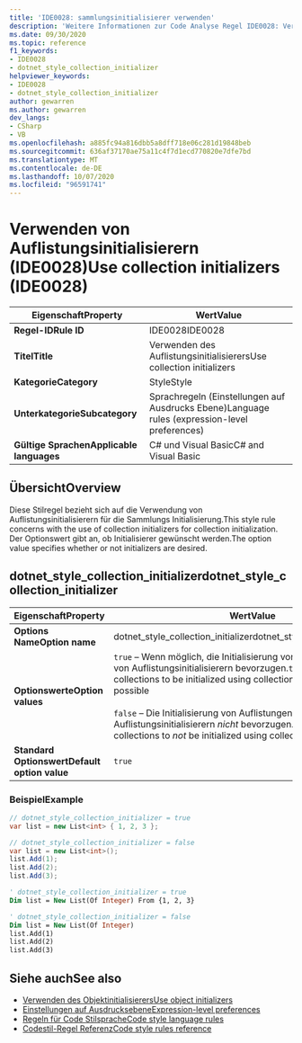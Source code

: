 ```yaml
---
title: 'IDE0028: sammlungsinitialisierer verwenden'
description: 'Weitere Informationen zur Code Analyse Regel IDE0028: Verwenden von Auflistungsinitialisierern'
ms.date: 09/30/2020
ms.topic: reference
f1_keywords:
- IDE0028
- dotnet_style_collection_initializer
helpviewer_keywords:
- IDE0028
- dotnet_style_collection_initializer
author: gewarren
ms.author: gewarren
dev_langs:
- CSharp
- VB
ms.openlocfilehash: a885fc94a816dbb5a8dff718e06c281d19848beb
ms.sourcegitcommit: 636af37170ae75a11c4f7d1ecd770820e7dfe7bd
ms.translationtype: MT
ms.contentlocale: de-DE
ms.lasthandoff: 10/07/2020
ms.locfileid: "96591741"
---
```

# <a name="use-collection-initializers-ide0028"></a><span data-ttu-id="7729b-103">Verwenden von Auflistungsinitialisierern (IDE0028)</span><span class="sxs-lookup"><span data-stu-id="7729b-103">Use collection initializers (IDE0028)</span></span>

|<span data-ttu-id="7729b-104">Eigenschaft</span><span class="sxs-lookup"><span data-stu-id="7729b-104">Property</span></span>|<span data-ttu-id="7729b-105">Wert</span><span class="sxs-lookup"><span data-stu-id="7729b-105">Value</span></span>|
|-|-|
| <span data-ttu-id="7729b-106">**Regel-ID**</span><span class="sxs-lookup"><span data-stu-id="7729b-106">**Rule ID**</span></span> | <span data-ttu-id="7729b-107">IDE0028</span><span class="sxs-lookup"><span data-stu-id="7729b-107">IDE0028</span></span> |
| <span data-ttu-id="7729b-108">**Titel**</span><span class="sxs-lookup"><span data-stu-id="7729b-108">**Title**</span></span> | <span data-ttu-id="7729b-109">Verwenden des Auflistungsinitialisierers</span><span class="sxs-lookup"><span data-stu-id="7729b-109">Use collection initializers</span></span> |
| <span data-ttu-id="7729b-110">**Kategorie**</span><span class="sxs-lookup"><span data-stu-id="7729b-110">**Category**</span></span> | <span data-ttu-id="7729b-111">Style</span><span class="sxs-lookup"><span data-stu-id="7729b-111">Style</span></span> |
| <span data-ttu-id="7729b-112">**Unterkategorie**</span><span class="sxs-lookup"><span data-stu-id="7729b-112">**Subcategory**</span></span> | <span data-ttu-id="7729b-113">Sprachregeln (Einstellungen auf Ausdrucks Ebene)</span><span class="sxs-lookup"><span data-stu-id="7729b-113">Language rules (expression-level preferences)</span></span> |
| <span data-ttu-id="7729b-114">**Gültige Sprachen**</span><span class="sxs-lookup"><span data-stu-id="7729b-114">**Applicable languages**</span></span> | <span data-ttu-id="7729b-115">C# und Visual Basic</span><span class="sxs-lookup"><span data-stu-id="7729b-115">C# and Visual Basic</span></span> |

## <a name="overview"></a><span data-ttu-id="7729b-116">Übersicht</span><span class="sxs-lookup"><span data-stu-id="7729b-116">Overview</span></span>

<span data-ttu-id="7729b-117">Diese Stilregel bezieht sich auf die Verwendung von Auflistungsinitialisierern für die Sammlungs Initialisierung.</span><span class="sxs-lookup"><span data-stu-id="7729b-117">This style rule concerns with the use of collection initializers for collection initialization.</span></span> <span data-ttu-id="7729b-118">Der Optionswert gibt an, ob Initialisierer gewünscht werden.</span><span class="sxs-lookup"><span data-stu-id="7729b-118">The option value specifies whether or not initializers are desired.</span></span>

## <a name="dotnet_style_collection_initializer"></a><span data-ttu-id="7729b-119">dotnet_style_collection_initializer</span><span class="sxs-lookup"><span data-stu-id="7729b-119">dotnet_style_collection_initializer</span></span>

|<span data-ttu-id="7729b-120">Eigenschaft</span><span class="sxs-lookup"><span data-stu-id="7729b-120">Property</span></span>|<span data-ttu-id="7729b-121">Wert</span><span class="sxs-lookup"><span data-stu-id="7729b-121">Value</span></span>|
|-|-|
| <span data-ttu-id="7729b-122">**Options Name**</span><span class="sxs-lookup"><span data-stu-id="7729b-122">**Option name**</span></span> | <span data-ttu-id="7729b-123">dotnet_style_collection_initializer</span><span class="sxs-lookup"><span data-stu-id="7729b-123">dotnet_style_collection_initializer</span></span>
| <span data-ttu-id="7729b-124">**Optionswerte**</span><span class="sxs-lookup"><span data-stu-id="7729b-124">**Option values**</span></span> | <span data-ttu-id="7729b-125">`true` – Wenn möglich, die Initialisierung von Auflistungen mithilfe von Auflistungsinitialisierern bevorzugen.</span><span class="sxs-lookup"><span data-stu-id="7729b-125">`true` - Prefer collections to be initialized using collection initializers when possible</span></span><br /><br /><span data-ttu-id="7729b-126">`false` – Die Initialisierung von Auflistungen mithilfe von Auflistungsinitialisierern *nicht* bevorzugen.</span><span class="sxs-lookup"><span data-stu-id="7729b-126">`false` - Prefer collections to *not* be initialized using collection initializers</span></span> |
| <span data-ttu-id="7729b-127">**Standard Optionswert**</span><span class="sxs-lookup"><span data-stu-id="7729b-127">**Default option value**</span></span> | `true` |

### <a name="example"></a><span data-ttu-id="7729b-128">Beispiel</span><span class="sxs-lookup"><span data-stu-id="7729b-128">Example</span></span>

```csharp
// dotnet_style_collection_initializer = true
var list = new List<int> { 1, 2, 3 };

// dotnet_style_collection_initializer = false
var list = new List<int>();
list.Add(1);
list.Add(2);
list.Add(3);
```

```vb
' dotnet_style_collection_initializer = true
Dim list = New List(Of Integer) From {1, 2, 3}

' dotnet_style_collection_initializer = false
Dim list = New List(Of Integer)
list.Add(1)
list.Add(2)
list.Add(3)
```

## <a name="see-also"></a><span data-ttu-id="7729b-129">Siehe auch</span><span class="sxs-lookup"><span data-stu-id="7729b-129">See also</span></span>

- [<span data-ttu-id="7729b-130">Verwenden des Objektinitialisierers</span><span class="sxs-lookup"><span data-stu-id="7729b-130">Use object initializers</span></span>](ide0017.md)
- [<span data-ttu-id="7729b-131">Einstellungen auf Ausdrucksebene</span><span class="sxs-lookup"><span data-stu-id="7729b-131">Expression-level preferences</span></span>](expression-level-preferences.md)
- [<span data-ttu-id="7729b-132">Regeln für Code Stilsprache</span><span class="sxs-lookup"><span data-stu-id="7729b-132">Code style language rules</span></span>](language-rules.md)
- [<span data-ttu-id="7729b-133">Codestil-Regel Referenz</span><span class="sxs-lookup"><span data-stu-id="7729b-133">Code style rules reference</span></span>](index.md)
